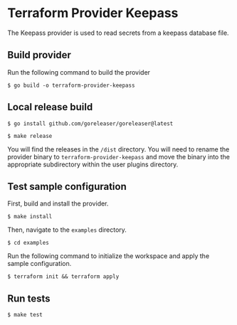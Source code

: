 # Terraform Provider Keepass

The Keepass provider is used to read secrets from a keepass database file.

## Build provider

Run the following command to build the provider

```shell
$ go build -o terraform-provider-keepass
```

## Local release build

```shell
$ go install github.com/goreleaser/goreleaser@latest
```

```shell
$ make release
```

You will find the releases in the `/dist` directory. You will need to rename the provider binary to `terraform-provider-keepass` and move the binary into the appropriate subdirectory within the user plugins directory.

## Test sample configuration

First, build and install the provider.

```shell
$ make install
```

Then, navigate to the `examples` directory. 

```shell
$ cd examples
```

Run the following command to initialize the workspace and apply the sample configuration.

```shell
$ terraform init && terraform apply
```

## Run tests
```shell
$ make test
```